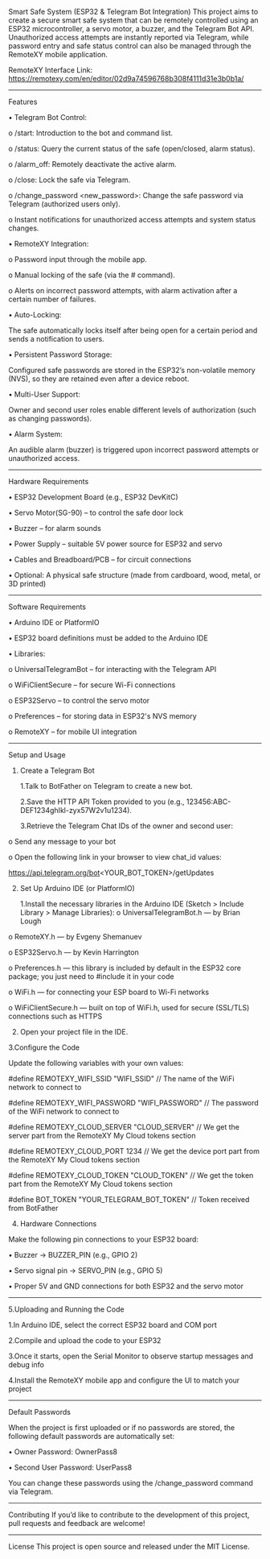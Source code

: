 Smart Safe System (ESP32 & Telegram Bot Integration)
This project aims to create a secure smart safe system that can be remotely controlled using an ESP32 microcontroller,
a servo motor, a buzzer, and the Telegram Bot API. Unauthorized access attempts are instantly reported via Telegram,
while password entry and safe status control can also be managed through the RemoteXY mobile application.

RemoteXY Interface Link:
https://remotexy.com/en/editor/02d9a74596768b308f4111d31e3b0b1a/
________________________________________
Features

•	Telegram Bot Control:

  o	/start: Introduction to the bot and command list.

  o	/status: Query the current status of the safe (open/closed, alarm status).

  o	/alarm_off: Remotely deactivate the active alarm.

  o	/close: Lock the safe via Telegram.

  o	/change_password <new_password>: Change the safe password via Telegram (authorized users only).

  o	Instant notifications for unauthorized access attempts and system status changes.


•	RemoteXY Integration:

  o	Password input through the mobile app.

  o	Manual locking of the safe (via the # command).

  o	Alerts on incorrect password attempts, with alarm activation after a certain number of failures.


•	Auto-Locking:

The safe automatically locks itself after being open for a certain period and sends a notification to users.


•	Persistent Password Storage:

Configured safe passwords are stored in the ESP32’s non-volatile memory (NVS), so they are retained even after a device reboot.


•	Multi-User Support:

Owner and second user roles enable different levels of authorization (such as changing passwords).


•	Alarm System:

An audible alarm (buzzer) is triggered upon incorrect password attempts or unauthorized access.

________________________________________

Hardware Requirements

  •	ESP32 Development Board (e.g., ESP32 DevKitC)

  •	Servo Motor(SG-90) – to control the safe door lock

  •	Buzzer – for alarm sounds

  •	Power Supply – suitable 5V power source for ESP32 and servo

  •	Cables and Breadboard/PCB – for circuit connections

  •	Optional: A physical safe structure (made from cardboard, wood, metal, or 3D printed)

________________________________________

Software Requirements

•	Arduino IDE or PlatformIO

•	ESP32 board definitions must be added to the Arduino IDE

•	Libraries:

  o	UniversalTelegramBot – for interacting with the Telegram API

  o	WiFiClientSecure – for secure Wi-Fi connections

  o	ESP32Servo – to control the servo motor

  o	Preferences – for storing data in ESP32's NVS memory

  o	RemoteXY – for mobile UI integration

________________________________________

Setup and Usage
1. Create a Telegram Bot

    1.Talk to BotFather on Telegram to create a new bot.
	
    2.Save the HTTP API Token provided to you (e.g., 123456:ABC-DEF1234ghIkl-zyx57W2v1u1234).
	
    3.Retrieve the Telegram Chat IDs of the owner and second user:
   
  o	Send any message to your bot

  o	Open the following link in your browser to view chat_id values:

  https://api.telegram.org/bot<YOUR_BOT_TOKEN>/getUpdates

2. Set Up Arduino IDE (or PlatformIO)
   
   1.Install the necessary libraries in the Arduino IDE
(Sketch > Include Library > Manage Libraries):
  o	UniversalTelegramBot.h — by Brian Lough

  o	RemoteXY.h — by Evgeny Shemanuev

  o	ESP32Servo.h — by Kevin Harrington

  o	Preferences.h — this library is included by default in the ESP32 core package; you just need to #include it in your code

  o	WiFi.h — for connecting your ESP board to Wi-Fi networks

  o	WiFiClientSecure.h — built on top of WiFi.h, used for secure (SSL/TLS) connections such as HTTPS

  2.	Open your project file in the IDE.
     
3.Configure the Code

Update the following variables with your own values:

#define REMOTEXY_WIFI_SSID "WIFI_SSID"            // The name of the WiFi network to connect to

#define REMOTEXY_WIFI_PASSWORD "WIFI_PASSWORD"    // The password of the WiFi network to connect to  

#define REMOTEXY_CLOUD_SERVER "CLOUD_SERVER"      // We get the server part from the RemoteXY My Cloud tokens section

#define REMOTEXY_CLOUD_PORT 1234                  // We get the device port part from the RemoteXY My Cloud tokens section

#define REMOTEXY_CLOUD_TOKEN "CLOUD_TOKEN"        //  We get the token part from the RemoteXY My Cloud tokens section 

#define BOT_TOKEN "YOUR_TELEGRAM_BOT_TOKEN"       // Token received from BotFather  



4. Hardware Connections

Make the following pin connections to your ESP32 board:

  •	Buzzer → BUZZER_PIN (e.g., GPIO 2)

  •	Servo signal pin → SERVO_PIN (e.g., GPIO 5)

  •	Proper 5V and GND connections for both ESP32 and the servo motor

________________________________________
5.Uploading and Running the Code

  1.In Arduino IDE, select the correct ESP32 board and COM port

  2.Compile and upload the code to your ESP32
	
  3.Once it starts, open the Serial Monitor to observe startup messages and debug info
   
  4.Install the RemoteXY mobile app and configure the UI to match your project
	
________________________________________
Default Passwords

When the project is first uploaded or if no passwords are stored, the following default passwords are automatically set:

  •	Owner Password: OwnerPass8

  •	Second User Password: UserPass8

You can change these passwords using the /change_password command via Telegram.
________________________________________
Contributing
If you’d like to contribute to the development of this project, pull requests and feedback are welcome!
________________________________________
License
This project is open source and released under the MIT License.

